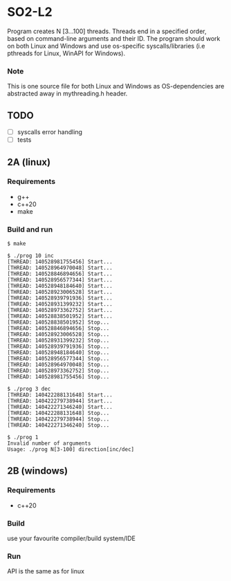 # SO2-L2

Program creates N [3...100] threads. Threads end in a specified order, based on command-line arguments and their ID. The program should work on both Linux and Windows and use os-specific syscalls/libraries (i.e pthreads for Linux, WinAPI for Windows).

### Note

This is one source file for both Linux and Windows as OS-dependencies are abstracted away in mythreading.h header.

## TODO

- [ ] syscalls error handling
- [ ] tests

## 2A (linux)

### Requirements
* g++
* c++20
* make

### Build and run

```console
$ make

$ ./prog 10 inc
[THREAD: 140528981755456] Start...
[THREAD: 140528964970048] Start...
[THREAD: 140528846894656] Start...
[THREAD: 140528956577344] Start...
[THREAD: 140528948184640] Start...
[THREAD: 140528923006528] Start...
[THREAD: 140528939791936] Start...
[THREAD: 140528931399232] Start...
[THREAD: 140528973362752] Start...
[THREAD: 140528838501952] Start...
[THREAD: 140528838501952] Stop...
[THREAD: 140528846894656] Stop...
[THREAD: 140528923006528] Stop...
[THREAD: 140528931399232] Stop...
[THREAD: 140528939791936] Stop...
[THREAD: 140528948184640] Stop...
[THREAD: 140528956577344] Stop...
[THREAD: 140528964970048] Stop...
[THREAD: 140528973362752] Stop...
[THREAD: 140528981755456] Stop...

$ ./prog 3 dec
[THREAD: 140422288131648] Start...
[THREAD: 140422279738944] Start...
[THREAD: 140422271346240] Start...
[THREAD: 140422288131648] Stop...
[THREAD: 140422279738944] Stop...
[THREAD: 140422271346240] Stop...

$ ./prog 1
Invalid number of arguments
Usage: ./prog N[3-100] direction[inc/dec]
```

## 2B (windows)

### Requirements
* c++20

### Build
use your favourite compiler/build system/IDE

### Run
API is the same as for linux
